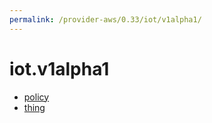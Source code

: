 ```yaml
---
permalink: /provider-aws/0.33/iot/v1alpha1/
---
```


# iot.v1alpha1



* [policy](policy.md)
* [thing](thing.md)